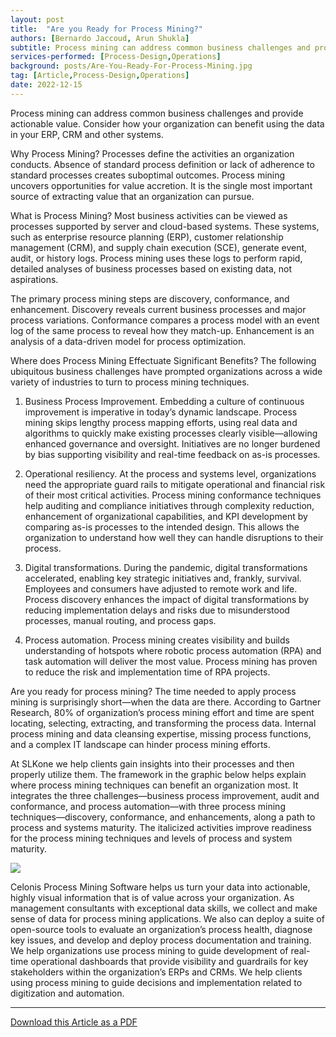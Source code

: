 ```yaml
---
layout: post
title:  "Are you Ready for Process Mining?"
authors: [Bernardo Jaccoud, Arun Shukla]
subtitle: Process mining can address common business challenges and provide actionable value. Consider how your organization can benefit using the data in your ERP, CRM and other systems.
services-performed: [Process-Design,Operations]
background: posts/Are-You-Ready-For-Process-Mining.jpg
tag: [Article,Process-Design,Operations]
date: 2022-12-15
---
```

Process mining can address common business challenges and provide actionable value. Consider how your organization can benefit using the data in your ERP, CRM and other systems.

Why Process Mining?
Processes define the activities an organization conducts. Absence of standard process definition or lack of adherence to standard processes creates suboptimal outcomes. Process mining uncovers opportunities for value accretion. It is the single most important source of extracting value that an organization can pursue.   

What is Process Mining?
Most business activities can be viewed as processes supported by server and cloud-based systems. These systems, such as enterprise resource planning (ERP), customer relationship management (CRM), and supply chain execution (SCE), generate event, audit, or history logs.  Process mining uses these logs to perform rapid, detailed analyses of business processes based on existing data, not aspirations. 

The primary process mining steps are discovery, conformance, and enhancement. Discovery reveals current business processes and major process variations. Conformance compares a process model with an event log of the same process to reveal how they match-up. Enhancement is an analysis of a data-driven model for process optimization. 

Where does Process Mining Effectuate Significant Benefits? 
The following ubiquitous business challenges have prompted organizations across a wide variety of industries to turn to process mining techniques.

1.	Business Process Improvement. Embedding a culture of continuous improvement is imperative in today’s dynamic landscape. Process mining skips lengthy process mapping efforts, using real data and algorithms to quickly make existing processes clearly visible—allowing enhanced governance and oversight. Initiatives are no longer burdened by bias supporting visibility and real-time feedback on as-is processes. 

2.	Operational resiliency. At the process and systems level, organizations need the appropriate guard rails to mitigate operational and financial risk of their most critical activities. Process mining conformance techniques help auditing and compliance initiatives through complexity reduction, enhancement of organizational capabilities, and KPI development by comparing as-is processes to the intended design. This allows the organization to understand how well they can handle disruptions to their process.

3.	Digital transformations. During the pandemic, digital transformations accelerated, enabling key strategic initiatives and, frankly, survival. Employees and consumers have adjusted to remote work and life. Process discovery enhances the impact of digital transformations by reducing implementation delays and risks due to misunderstood processes, manual routing, and process gaps. 

4.	Process automation. Process mining creates visibility and builds understanding of hotspots where robotic process automation (RPA) and task automation will deliver the most value. Process mining has proven to reduce the risk and implementation time of RPA projects.

Are you ready for process mining?
The time needed to apply process mining is surprisingly short—when the data are there. According to Gartner Research, 80% of organization’s process mining effort and time are spent locating, selecting, extracting, and transforming the process data. Internal process mining and data cleansing expertise, missing process functions, and a complex IT landscape can hinder process mining efforts. 

At SLKone we help clients gain insights into their processes and then properly utilize them. The framework in the graphic below helps explain where process mining techniques can benefit an organization most. It integrates the three challenges—business process improvement, audit and conformance, and process automation—with three process mining techniques—discovery, conformance, and enhancements, along a path to process and systems maturity. The italicized activities improve readiness for the process mining techniques and  levels of process and system maturity.

 <img src="http://slkone.com/images/process-minining-image.png" />

Celonis Process Mining Software helps us turn your data into actionable, highly visual information that is of value across your organization.  As management consultants with exceptional data skills, we collect and make sense of data for process mining applications. We also can deploy a suite of open-source tools to evaluate an organization’s process health, diagnose key issues, and develop and deploy process documentation and training. We help organizations use process mining to guide development of real-time operational dashboards that provide visibility and guardrails for key stakeholders within the organization’s ERPs and CRMs. We help clients using process mining to guide decisions and implementation related to digitization and automation. 




___

<a href="https://slkone.com/files/SLKoneArticle_Are-You-Ready-For-Process-Mining.pdf" class="btn-filled" target="_blank">Download this Article as a PDF</a>
